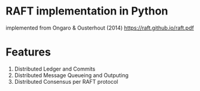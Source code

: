 # RAFT implementation in Python
implemented from Ongaro & Ousterhout (2014)
https://raft.github.io/raft.pdf

# Features
1. Distributed Ledger and Commits
1. Distributed Message Queueing and Outputing
1. Distributed Consensus per RAFT protocol